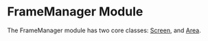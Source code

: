 # FrameManager Module

The FrameManager module has two core classes: [Screen](@Screen), and [Area](@Area).


